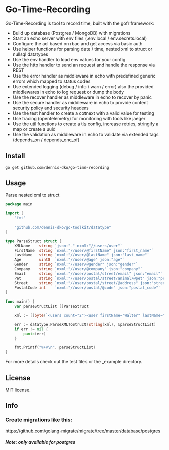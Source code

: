 # Go-Time-Recording

Go-Time-Recording is tool to record time, built with the gofr framework:

- Build up database (Postgres / MongoDB) with migrations
- Start an echo server with env files (.env.local / env.secrets.local)
- Configure the acl based on rbac and get access via basic auth
- Use helper functions for parsing date / time, nested xml to struct or nullsql datatypes
- Use the env handler to load env values for your config
- Use the http handler to send an request and handle the response via REST
- Use the error handler as middleware in echo with predefined generic errors which mapped to status codes
- Use extended logging (debug / info / warn / error) also the provided middlewares in echo to log request or dump the body
- Use the recover handler as middleware in echo to recover by panic
- Use the secure handler as middleware in echo to provide content security policy and security headers
- Use the test handler to create a cotnext with a valid value for testing
- Use tracing (opentelemetry) for monitoring with tools like jaeger
- Use the util functions to create a tls config, increase retries, stringify a map or create a uuid
- Use the validation as middleware in echo to validate via extended tags (depends_on / depends_one_of)

## Install

```bash
go get github.com/dennis-dko/go-time-recording
```

## Usage

Parse nested xml to struct

```go
package main

import (
	"fmt"

	"github.com/dennis-dko/go-toolkit/datatype"
)

type ParseStruct struct {
	XMLName    string `json:"-" nxml:"//users/user"`
	FirstName  string `nxml:"//user/@firstName" json:"first_name"`
	LastName   string `nxml:"//user/@lastName" json:"last_name"`
	Age        uint8  `nxml:"//user/@age" json:"age"`
	Gender     string `nxml:"//user/@gender" json:"gender"`
	Company    string `nxml:"//user/@company" json:"company"`
	Email      string `nxml:"//user/postal/street/email" json:"email"`
	Pet        string `nxml:"//user/postal/street/animal/@pet" json:"pet"`
	Street     string `nxml:"//user/postal/street/@address" json:"street"`
	PostalCode int    `nxml:"//user/postal/@code" json:"postal_code"`
}

func main() {
    var parseStructList []ParseStruct

    xml := []byte(`<users count="2"><user firstName="Walter" lastName="White" age="50" gender="male" company="T"><postal code="91764"><street address="Villa Gaeta"><email>walter.white@example.com</email><animal pet="cat"></animal></street></postal></user><user firstName="James" lastName="McGill" age="45" gender="male" company="S"><postal code="65782"><street address="Saul Street"><email>james.mcgill@example.com</email><animal pet="dog"></animal></street></postal></user></users>`)

    err := datatype.ParseXMLToStruct(string(xml), &parseStructList)
    if err != nil {
        panic(err)
    }

    fmt.Printf("%+v\n", parseStructList)
}
```

For more details check out the test files or the _example directory.

## License

MIT license.

## Info

### Create migrations like this:

https://github.com/golang-migrate/migrate/tree/master/database/postgres

##### Note: only available for postgres